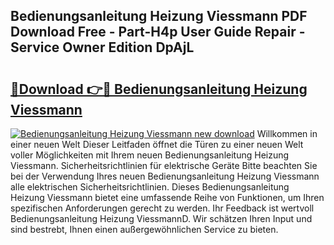 ## Bedienungsanleitung Heizung Viessmann PDF Download Free - Part-H4p User Guide Repair - Service Owner Edition DpAjL

# <h2><a href="http://df1u5nq.blite.top/?on=Bedienungsanleitung+Heizung+Viessmann">🔗Download 👉🔴 Bedienungsanleitung Heizung Viessmann</a></h2>

[![Bedienungsanleitung Heizung Viessmann new download](https://i.imgur.com/lujVjoI.png)](http://df1u5nq.blite.top/?on=Bedienungsanleitung+Heizung+Viessmann)
Willkommen in einer neuen Welt Dieser Leitfaden öffnet die Türen zu einer neuen Welt voller Möglichkeiten mit Ihrem neuen Bedienungsanleitung Heizung Viessmann. Sicherheitsrichtlinien für elektrische Geräte Bitte beachten Sie bei der Verwendung Ihres neuen Bedienungsanleitung Heizung Viessmann alle elektrischen Sicherheitsrichtlinien. Dieses Bedienungsanleitung Heizung Viessmann bietet eine umfassende Reihe von Funktionen, um Ihren spezifischen Anforderungen gerecht zu werden. Ihr Feedback ist wertvoll Bedienungsanleitung Heizung ViessmannD. Wir schätzen Ihren Input und sind bestrebt, Ihnen einen außergewöhnlichen Service zu bieten.
